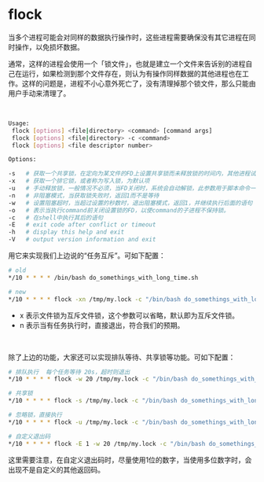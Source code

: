 # flock

当多个进程可能会对同样的数据执行操作时，这些进程需要确保没有其它进程在同时操作，以免损坏数据。

通常，这样的进程会使用一个「锁文件」，也就是建立一个文件来告诉别的进程自己在运行，如果检测到那个文件存在，则认为有操作同样数据的其他进程也在工作。这样的问题是，进程不小心意外死亡了，没有清理掉那个锁文件，那么只能由用户手动来清理了。

‍

```bash
Usage:
 flock [options] <file|directory> <command> [command args]
 flock [options] <file|directory> -c <command>
 flock [options] <file descriptor number>

Options:

-s   # 获取一个共享锁，在定向为某文件的FD上设置共享锁而未释放锁的时间内，其他进程试图在定向为此文件的FD上设置独占锁的请求失败，而其他进程试图在定向为此文件的FD上设置共享锁的请求会成功。
-x   # 获取一个排它锁，或者称为写入锁，为默认项
-u   # 手动释放锁，一般情况不必须，当FD关闭时，系统会自动解锁，此参数用于脚本命令一部分需要异步执行，一部分可以同步执行的情况。
-n   # 非阻塞模式，当获取锁失败时，返回1而不是等待
-w   # 设置阻塞超时，当超过设置的秒数时，退出阻塞模式，返回1，并继续执行后面的语句
-o   # 表示当执行command前关闭设置锁的FD，以使command的子进程不保持锁。
-c   # 在shell中执行其后的语句
-E   # exit code after conflict or timeout
-h   # display this help and exit
-V   # output version information and exit
```

用它来实现我们上边说的“任务互斥”。可如下配置：

```bash
# old 
*/10 * * * * /bin/bash do_somethings_with_long_time.sh 

# new 
*/10 * * * * flock -xn /tmp/my.lock -c "/bin/bash do_somethings_with_long_time.sh "
```

* x 表示文件锁为互斥文件锁，这个参数可以省略，默认即为互斥文件锁。
* n 表示当有任务执行时，直接退出，符合我们的预期。

‍

除了上边的功能，大家还可以实现排队等待、共享锁等功能。可如下配置：

```bash
# 排队执行  每个任务等待 20s，超时则退出
*/10 * * * * flock -w 20 /tmp/my.lock -c "/bin/bash do_somethings_with_long_time.sh "

# 共享锁
*/10 * * * * flock -s /tmp/my.lock -c "/bin/bash do_somethings_with_long_time.sh "

# 忽略锁，直接执行
*/10 * * * * flock -u /tmp/my.lock -c "/bin/bash do_somethings_with_long_time.sh "

# 自定义退出码
*/10 * * * * flock -E 1 -w 20 /tmp/my.lock -c "/bin/bash do_somethings_with_long_time.sh "
```

这里需要注意，在自定义退出码时，尽量使用1位的数字，当使用多位数字时，会出现不是自定义的其他返回码。
